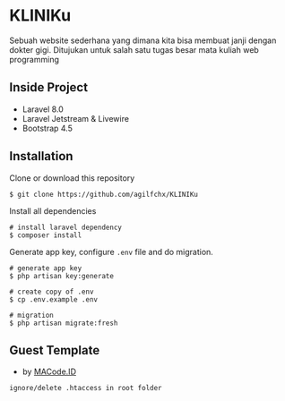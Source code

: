 # KLINIKu
Sebuah website sederhana yang dimana kita bisa membuat janji dengan dokter gigi. Ditujukan untuk salah satu tugas besar mata kuliah web programming

## Inside Project
- Laravel 8.0
- Laravel Jetstream & Livewire
- Bootstrap 4.5

## Installation
Clone or download this repository
```shell
$ git clone https://github.com/agilfchx/KLINIKu
```

Install all dependencies
```shell
# install laravel dependency
$ composer install
```

Generate app key, configure `.env` file and do migration.
```shell
# generate app key
$ php artisan key:generate

# create copy of .env
$ cp .env.example .env

# migration
$ php artisan migrate:fresh
```
## Guest Template
- by [MACode.ID](https://macodeid.com/projects/one-health-medical-center-html5-template/)

``ignore/delete .htaccess in root folder``
